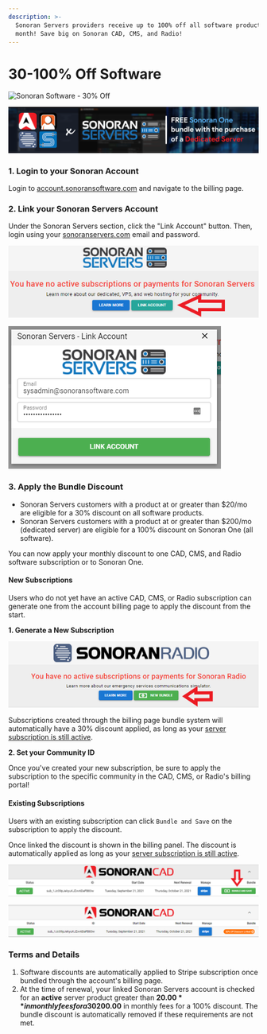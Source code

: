```yaml
---
description: >-
  Sonoran Servers providers receive up to 100% off all software products every
  month! Save big on Sonoran CAD, CMS, and Radio!
---
```


# 30-100% Off Software

![Sonoran Software - 30% Off](../../.gitbook/assets/banner\_update-1.png)

![Sonoran One - Free with a Dedicated Server](<../../.gitbook/assets/Bannerprojectsenoranone (1).png>)

### 1. Login to your Sonoran Account

Login to [account.sonoransoftware.com](https://account.sonoransoftware.com/#/) and navigate to the billing page.

### 2. Link your Sonoran Servers Account

Under the Sonoran Servers section, click the "Link Account" button. Then, login using your [sonoranservers.com](https://sonoranservers.com/) email and password.

![](<../../.gitbook/assets/image (55).png>)

![](<../../.gitbook/assets/image (17).png>)

### 3. Apply the Bundle Discount

* Sonoran Servers customers with a product at or greater than $20/mo are eligible for a 30% discount on all software products.
* Sonoran Servers customers with a product at or greater than $200/mo (dedicated server) are eligible for a 100% discount on Sonoran One (all software).

You can now apply your monthly discount to one CAD, CMS, and Radio software subscription or to Sonoran One.

#### New Subscriptions

Users who do not yet have an active CAD, CMS, or Radio subscription can generate one from the account billing page to apply the discount from the start.

**1. Generate a New Subscription**

![Billing Page - New Subscription](../../.gitbook/assets/image.png)

Subscriptions created through the billing page bundle system will automatically have a 30% discount applied, as long as your [server subscription is still active](30-off-software.md#terms-and-details).

**2. Set your Community ID**

Once you've created your new subscription, be sure to apply the subscription to the specific community in the CAD, CMS, or Radio's billing portal!

#### Existing Subscriptions

Users with an existing subscription can click `Bundle and Save` on the subscription to apply the discount.

Once linked the discount is shown in the billing panel. The discount is automatically applied as long as your [server subscription is still active](30-off-software.md#terms-and-details).

![](<../../.gitbook/assets/image (61).png>)

![](<../../.gitbook/assets/image (19).png>)

### Terms and Details

1. Software discounts are automatically applied to Stripe subscription once bundled through the account's billing page.
2. At the time of renewal, your linked Sonoran Servers account is checked for an **active** server product greater than **$20.00** in monthly fees for a 30% discount, or an **active** server product greater than **$200.00** in monthly fees for a 100% discount. The bundle discount is automatically removed if these requirements are not met.

